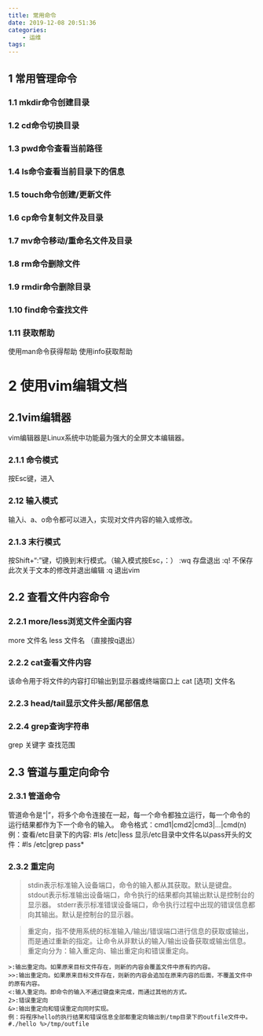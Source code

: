 ```yaml
---
title: 常用命令
date: 2019-12-08 20:51:36
categories:
	- 运维
tags:
---
```

## 1 常用管理命令

### 1.1 mkdir命令创建目录

### 1.2 cd命令切换目录

### 1.3 pwd命令查看当前路径

### 1.4 ls命令查看当前目录下的信息

### 1.5 touch命令创建/更新文件

### 1.6 cp命令复制文件及目录

### 1.7 mv命令移动/重命名文件及目录

### 1.8 rm命令删除文件

### 1.9 rmdir命令删除目录

### 1.10 find命令查找文件

### 1.11 获取帮助
使用man命令获得帮助
使用info获取帮助

# 2 使用vim编辑文档

## 2.1vim编辑器
vim编辑器是Linux系统中功能最为强大的全屏文本编辑器。

### 2.1.1 命令模式
按Esc键，进入

### 2.12 输入模式
输入i、a、o命令都可以进入，实现对文件内容的输入或修改。

### 2.1.3 末行模式
按Shift+“:”键，切换到末行模式。（输入模式按Esc，：）
:wq 存盘退出
:q! 不保存此次关于文本的修改并退出编辑
:q 退出vim

## 2.2 查看文件内容命令

### 2.2.1 more/less浏览文件全面内容
more 文件名
less 文件名  （直接按q退出）

### 2.2.2 cat查看文件内容
该命令用于将文件的内容打印输出到显示器或终端窗口上
cat [选项] 文件名

### 2.2.3 head/tail显示文件头部/尾部信息

### 2.2.4 grep查询字符串
grep 关键字 查找范围

## 2.3 管道与重定向命令

### 2.3.1 管道命令
管道命令是“|”，将多个命令连接在一起，每一个命令都独立运行，每一个命令的运行结果都作为下一个命令的输入。
命令格式：cmd1|cmd2|cmd3|…|cmd(n)
例：查看/etc目录下的内容: #ls /etc|less
显示/etc目录中文件名以pass开头的文件：#ls /etc|grep pass*

### 2.3.2 重定向
> stdin表示标准输入设备端口，命令的输入都从其获取。默认是键盘。
stdout表示标准输出设备端口，命令执行的结果都向其输出默认是控制台的显示器。
stderr表示标准错误设备端口，命令执行过程中出现的错误信息都向其输出。默认是控制台的显示器。

> 重定向，指不使用系统的标准输入/输出/错误端口进行信息的获取或输出，而是通过重新的指定。让命令从非默认的输入/输出设备获取或输出信息。
重定向分为：输入重定向、输出重定向和错误重定向。

	>:输出重定向。如果原来目标文件存在，则新的内容会覆盖文件中原有的内容。
	>>:输出重定向。如果原来目标文件存在，则新的内容会追加在原来内容的后面，不覆盖文件中的原有内容。
	<:输入重定向。即命令的输入不通过键盘来完成，而通过其他的方式。
	2>:错误重定向
	&>:输出重定向和错误重定向同时实现。
	例：将程序hello的执行结果和错误信息全部都重定向输出到/tmp目录下的outfile文件中。 #./hello %>/tmp/outfile

